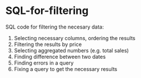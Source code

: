 # SQL-for-filtering
SQL code for filtering the necesary data:
1. Selecting necessary columns, ordering the results
2. Filtering the results by price
3. Selecting aggregated numbers (e.g. total sales)
4. Finding difference between two dates
5. Finding errors in a query
6. Fixing a query to get the necessary results
